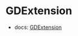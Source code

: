 # GDExtension

- docs: [GDExtension](https://docs.godotengine.org/en/latest/tutorials/scripting/gdextension/index.html)

